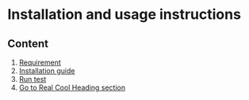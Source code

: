 # Installation and usage instructions


## Content
1. [Requirement](#Requirment)
2. [Installation guide](#Installation)
3. [Run test](#Run-test)
4. [Go to Real Cool Heading section](#real-cool-heading)

